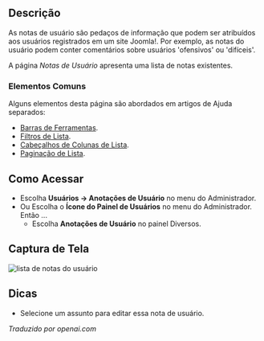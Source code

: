 <!-- Filename: Help4.x:User_Notes  / Display title: Notas do Usuário -->

## Descrição

As notas de usuário são pedaços de informação que podem ser atribuídos aos usuários registrados em um site Joomla!. Por exemplo, as notas do usuário podem conter comentários sobre usuários 'ofensivos' ou 'difíceis'.

A página *Notas de Usuário* apresenta uma lista de notas existentes.

### Elementos Comuns

Alguns elementos desta página são abordados em artigos de Ajuda separados:

* [Barras de Ferramentas](jdocmanual?article=help/common-elements/toolbars).
* [Filtros de Lista](jdocmanual?article=help/common-elements/list-filters).
* [Cabeçalhos de Colunas de Lista](jdocmanual?article=help/common-elements/list-column-headers).
* [Paginação de Lista](jdocmanual?article=help/common-elements/list-pagination).

## Como Acessar

- Escolha **Usuários → Anotações de Usuário** no menu do Administrador.
- Ou Escolha o **Ícone do Painel de Usuários** no menu do Administrador.
  Então ...
  - Escolha **Anotações de Usuário** no painel Diversos.

## Captura de Tela

![lista de notas do usuário](../../../ptbr/images/users/users-user-notes-list.png)

## Dicas

- Selecione um assunto para editar essa nota de usuário.

*Traduzido por openai.com*

